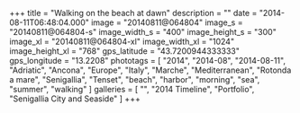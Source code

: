 +++
title = "Walking on the beach at dawn"
description = ""
date = "2014-08-11T06:48:04.000"
image = "20140811@064804"
image_s = "20140811@064804-s"
image_width_s = "400"
image_height_s = "300"
image_xl = "20140811@064804-xl"
image_width_xl = "1024"
image_height_xl = "768"
gps_latitude = "43.7200944333333"
gps_longitude = "13.2208"
phototags = [ "2014", "2014-08", "2014-08-11", "Adriatic", "Ancona", "Europe", "Italy", "Marche", "Mediterranean", "Rotonda a mare", "Senigallia", "Tenset", "beach", "harbor", "morning", "sea", "summer", "walking" ]
galleries = [ "", "2014 Timeline", "Portfolio", "Senigallia City and Seaside" ]
+++
